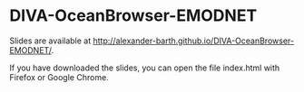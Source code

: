 # DIVA-OceanBrowser-EMODNET

Slides are available at
http://alexander-barth.github.io/DIVA-OceanBrowser-EMODNET/.

If you have downloaded the slides, you can open the file index.html with Firefox or Google Chrome.